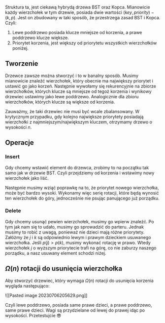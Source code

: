 
Struktura ta, jest ciekawą hybrydą drzewa BST oraz Kopca. Mianowicie każdy wierzchołek w tym drzewie, posiada dwie wartości $(key, priority) - (k,p)$. Jest on zbudowany w taki sposób, że przestrzega zasad BST i Kopca. Czyli:

1. Lewe poddrzewo posiada klucze mniejsze od korzenia, a prawe poddrzewo klucze większe.
2. Priorytet korzenia, jest większy od priorytetu wszystkich wierzchołków poniżej.

## Tworzenie

Drzewce zawsze można stworzyć i to w banalny sposób. Musimy mianowicie znaleźć wierzchołek, który obecnie ma największy priorytet i ustawić go jako korzeń. Następnie wywołamy się rekurencyjnie na zbiorze wierzchołków, których klucze są mniejsze od tegoż korzenia i wynikowy drzewiec ustawimy jako lewe poddrzewo. Analogicznie dla zbioru wierzchołków, których klucze są większe od korzenia.

Zauważmy, że taki drzewiec nie musi być wcale zbalansowany. W krytycznym przypadku, gdy kolejno największe priorytety posiadają wierzchołki z najmniejszym/największym kluczem, otrzymamy drzewo o wysokości $n$.

## Operacje

### Insert

Gdy chcemy wstawić element do drzewca, zrobimy to na początku tak samo jak w drzewie BST. Czyli przejdziemy od korzenia i wstawimy nowy wierzchołek jako liść.

Następnie musimy wziąć poprawkę na to, że priorytet nowego wierzchołka, może być bardzo wysoki. Wykonamy więc serię rotacji, które będą wynosić ten wierzchołek do góry, jednocześnie nie psując panującego już porządku.

### Delete

Gdy chcemy usunąć pewien wierzchołek, musimy go wpierw znaleźć. Po tym jak nam się to udało, musimy go sprowadzić do parteru. Jednak musimy to robić z uwagą, ponieważ nie dzieci mają różne priorytety. Załóżmy że $j$ i $k$ są odpowiednio lewym i prawym dzieckiem usuwanego wierzchołka. Jeśli $p(j) > p(k)$, musimy wykonać rotację w prawo. Wtedy wierzchołek $j$ o wyższym priorytecie trafi na górę, co nie zaburzy naszego porządku, a nasz usuwany element schodzi niżej.

## $\Omega(n)$ rotacji do usunięcia wierzchołka

Aby stworzyć drzewiec, który wymaga $\Omega(n)$ rotacji do usunięcia korzenia wygląda następująco:

![[Pasted image 20230706205629.png]]

Czyli lewe poddrzewo, posiada same prawe dzieci, a prawe poddrzewo, same prawe dzieci. Wagi są przydzielane od lewej do prawej idąc po wysokości. Przetestujcie 😎